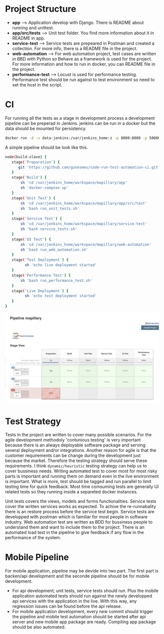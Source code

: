# Project Structure

* **app**               --> Application develop with Django. There is README about running and unittest.
* **app/src/tests**     --> Unit test folder. You find more information about it in README in app.
* **service-test**      --> Service tests are prepeared in Postman and created a collection. For more info, there is a README file in the project.
* **web-automation**    --> For web automation project, test cases are written in BBD with Python so Behave as a framework is used for the project. For more information and how to run in docker, you can README file in the project.
* **performance-test**  --> Locust is used for performance testing. Performance test should be run against to test environment so need to set the host in the script.

# CI
For running all the tests as a stage in development process a development pipeline can be preperad in Jenkins. jenkins can be run in a docker but the data should be mounted for persistency. 

```bash
docker run -d -v data-jenkins:/var/jenkins_home:z -p 8080:8080 -p 50000:50000 --name map-jenkins jenkins/jenkins:lts
```

A simple pipeline should be look like this.   
```bash
node(build-slave) {
   stage('Preparation') {
      git 'https://github.com/gunesmes/code-run-test-automation-ci.git'
   }
   stage('Build') {
       sh 'cd /var/jenkins_home/workspace/mapillary/app'
       sh 'docker-compose up'
   }
   stage('Unit Test') {
       sh 'cd /var/jenkins_home/workspace/mapillary/app/src/test'
       sh 'bash run_unit_tests.sh'
   }
   stage('Service Test') {
       sh 'cd /var/jenkins_home/workspace/mapillary/service-test' 
       sh 'bash service_tests.sh'
   }
   stage('UI Test') {
       sh 'cd /var/jenkins_home/workspace/mapillary/web-automation'
       sh 'bash run_web_automation.sh'
   }
   stage('Test Deployment') {
   		 sh 'echo live deployment started'
   }
   stage('Performance Test') {
       sh 'bash run_performance_test.sh'
   }
   stage('Live Deployment') {
   		 sh 'echo test deployment started'
   }
}
```


![Jenkins Sample Pipeline](jenkins-sample-pipeline.png)


# Test Strategy
Tests in the project are written to cover many possible scenarios. For the agile development methodoly 'contunious testing' is very important because there is an always deployable software package and serving several deployment and/or integrations. Another reason for agile is that the customer requirements can be change during the development just because the market. Therefore the testing strategy should serve these requirements. I think `dynamic/heuristic` testing strategy can help us to cover bussiness needs. Writing automated test to cover most for most risky parts is important and running them on demand even in the live environment is important. What is more, test should be tagged and run parallel to limit testing time for quick feedback. Most time comsuming tests are generally UI related tests so they running inside a separeted docker instances.

Unit tests covers the views, models and forms functionalities. Service tests cover the written services works as expected. To achive the re-runnabality there is an restore process before the service test begin. Service tests are developped with postman which is familiar for most people in software industry. Web automation test are written as BDD for bussiness people to understand them and want to include them to the project. There is an automated load test in the pipeline to give feedback if any flow in the performance of the system.

# Mobile Pipeline
For mobile application, pipeline may be devide into two part. The first part is backen/api development and the seconde pipeline should be for mobile development. 
* For api development; unit tests, service tests should run. Plus the mobile application automated tests should run against the newly developped api services with the application in the live. With this way, any regression issues can be found before the api release.
* For mobile application development, every new commit should trigger the pipeline and mobile test automation should be started after api server and new mobile app package are ready. Compiling app package should be also automated. 

